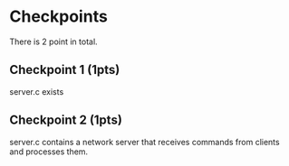 # Checkpoints

There is 2 point in total.

## Checkpoint 1 (1pts)

server.c exists 

## Checkpoint 2 (1pts)

server.c contains a network server that receives commands from clients and processes them.
